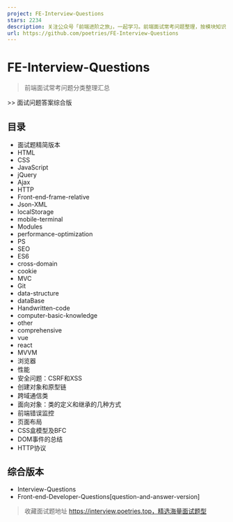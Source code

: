 ```yaml
---
project: FE-Interview-Questions
stars: 2234
description: 关注公众号「前端进阶之旅」，一起学习。前端面试常考问题整理，按模块知识点分类 Front-end-Developer-Questions by Modules and knowledge 
url: https://github.com/poetries/FE-Interview-Questions
---
```


FE-Interview-Questions
======================

> 前端面试常考问题分类整理汇总

\>> 面试问题答案综合版

目录
--

-   面试题精简版本
-   HTML
-   CSS
-   JavaScript
-   jQuery
-   Ajax
-   HTTP
-   Front-end-frame-relative
-   Json-XML
-   localStorage
-   mobile-terminal
-   Modules
-   performance-optimization
-   PS
-   SEO
-   ES6
-   cross-domain
-   cookie
-   MVC
-   Git
-   data-structure
-   dataBase
-   Handwritten-code
-   computer-basic-knowledge
-   other
-   comprehensive
-   vue
-   react
-   MVVM
-   浏览器
-   性能
-   安全问题：CSRF和XSS
-   创建对象和原型链
-   跨域通信类
-   面向对象：类的定义和继承的几种方式
-   前端错误监控
-   页面布局
-   CSS盒模型及BFC
-   DOM事件的总结
-   HTTP协议

综合版本
----

-   Interview-Questions
-   Front-end-Developer-Questions\[question-and-answer-version\]

> 收藏面试题地址 https://interview.poetries.top，精选海量面试题型
